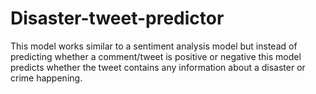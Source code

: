# Disaster-tweet-predictor
This model works similar to a sentiment analysis model but instead of predicting whether a comment/tweet is positive or negative this model predicts whether the tweet contains any information about a disaster or crime happening.
